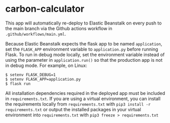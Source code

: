 # carbon-calculator

This app will automatically re-deploy to Elastic Beanstalk on every push to the main branch via the Github actions workflow in `.github/workflows/main.yml`.

Because Elastic Beanstalk expects the flask app to be named `application`, set the `FLASK_APP` environment variable to `application.py` before running Flask. To run in debug mode locally, set the environment variable instead of using the parameter in `application.run()` so that the production app is not in debug mode. For example, on Linux:
```
$ setenv FLASK_DEBUG=1
$ setenv FLASK_APP=application.py
$ flask run
```

All installation dependencies required in the deployed app must be included in `requirements.txt`. If you are using a virtual environment, you can install the requirements locally from `requirements.txt` with `pip3 install -r requirements.txt` or output the installed packages in your virtual environment into `requirements.txt` with `pip3 freeze > requirements.txt`
